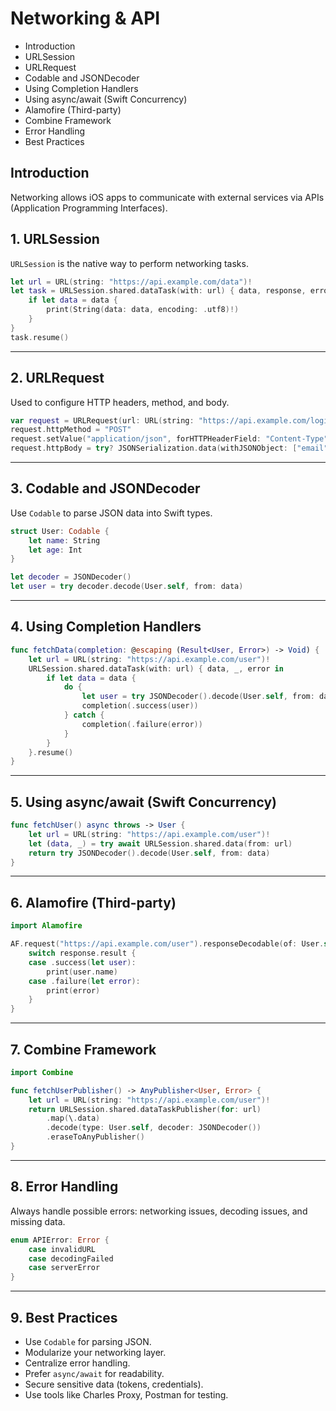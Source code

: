 
# Networking & API

- Introduction
- URLSession
- URLRequest
- Codable and JSONDecoder
- Using Completion Handlers
- Using async/await (Swift Concurrency)
- Alamofire (Third-party)
- Combine Framework
- Error Handling
- Best Practices

## Introduction

Networking allows iOS apps to communicate with external services via APIs (Application Programming Interfaces).

## 1. URLSession

`URLSession` is the native way to perform networking tasks.

```swift
let url = URL(string: "https://api.example.com/data")!
let task = URLSession.shared.dataTask(with: url) { data, response, error in
    if let data = data {
        print(String(data: data, encoding: .utf8)!)
    }
}
task.resume()
```

---

## 2. URLRequest

Used to configure HTTP headers, method, and body.

```swift
var request = URLRequest(url: URL(string: "https://api.example.com/login")!)
request.httpMethod = "POST"
request.setValue("application/json", forHTTPHeaderField: "Content-Type")
request.httpBody = try? JSONSerialization.data(withJSONObject: ["email": "user@example.com", "password": "123456"])
```

---

## 3. Codable and JSONDecoder

Use `Codable` to parse JSON data into Swift types.

```swift
struct User: Codable {
    let name: String
    let age: Int
}

let decoder = JSONDecoder()
let user = try decoder.decode(User.self, from: data)
```

---

## 4. Using Completion Handlers

```swift
func fetchData(completion: @escaping (Result<User, Error>) -> Void) {
    let url = URL(string: "https://api.example.com/user")!
    URLSession.shared.dataTask(with: url) { data, _, error in
        if let data = data {
            do {
                let user = try JSONDecoder().decode(User.self, from: data)
                completion(.success(user))
            } catch {
                completion(.failure(error))
            }
        }
    }.resume()
}
```

---

## 5. Using async/await (Swift Concurrency)

```swift
func fetchUser() async throws -> User {
    let url = URL(string: "https://api.example.com/user")!
    let (data, _) = try await URLSession.shared.data(from: url)
    return try JSONDecoder().decode(User.self, from: data)
}
```

---

## 6. Alamofire (Third-party)

```swift
import Alamofire

AF.request("https://api.example.com/user").responseDecodable(of: User.self) { response in
    switch response.result {
    case .success(let user):
        print(user.name)
    case .failure(let error):
        print(error)
    }
}
```

---

## 7. Combine Framework

```swift
import Combine

func fetchUserPublisher() -> AnyPublisher<User, Error> {
    let url = URL(string: "https://api.example.com/user")!
    return URLSession.shared.dataTaskPublisher(for: url)
        .map(\.data)
        .decode(type: User.self, decoder: JSONDecoder())
        .eraseToAnyPublisher()
}
```

---

## 8. Error Handling

Always handle possible errors: networking issues, decoding issues, and missing data.

```swift
enum APIError: Error {
    case invalidURL
    case decodingFailed
    case serverError
}
```

---

## 9. Best Practices

- Use `Codable` for parsing JSON.
- Modularize your networking layer.
- Centralize error handling.
- Prefer `async/await` for readability.
- Secure sensitive data (tokens, credentials).
- Use tools like Charles Proxy, Postman for testing.
